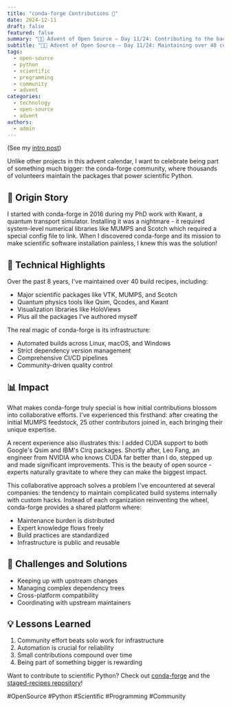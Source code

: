 ```yaml
---
title: "conda-forge Contributions 🐍"
date: 2024-12-11
draft: false
featured: false
summary: "🎄🎁 Advent of Open Source – Day 11/24: Contributing to the backbone of scientific Python through the conda-forge community."
subtitle: "🎄🎁 Advent of Open Source – Day 11/24: Maintaining over 40 conda-forge recipes, enabling easy installation of scientific software."
tags:
  - open-source
  - python
  - scientific
  - programming
  - community
  - advent
categories:
  - technology
  - open-source
  - advent
authors:
  - admin
---
```


(See my [intro post](../))

Unlike other projects in this advent calendar, I want to celebrate being part of something much bigger: the conda-forge community, where thousands of volunteers maintain the packages that power scientific Python.

## 📖 Origin Story

I started with conda-forge in 2016 during my PhD work with Kwant, a quantum transport simulator. Installing it was a nightmare - it required system-level numerical libraries like MUMPS and Scotch which required a special config file to link. When I discovered conda-forge and its mission to make scientific software installation painless, I knew this was the solution!

## 🔧 Technical Highlights

Over the past 8 years, I've maintained over 40 build recipes, including:

- Major scientific packages like VTK, MUMPS, and Scotch
- Quantum physics tools like Qsim, Qcodes, and Kwant
- Visualization libraries like HoloViews
- Plus all the packages I've authored myself

The real magic of conda-forge is its infrastructure:

- Automated builds across Linux, macOS, and Windows
- Strict dependency version management
- Comprehensive CI/CD pipelines
- Community-driven quality control

## 📊 Impact

What makes conda-forge truly special is how initial contributions blossom into collaborative efforts. I've experienced this firsthand: after creating the initial MUMPS feedstock, 25 other contributors joined in, each bringing their unique expertise.

A recent experience also illustrates this: I added CUDA support to both Google's Qsim and IBM's Cirq packages. Shortly after, Leo Fang, an engineer from NVIDIA who knows CUDA far better than I do, stepped up and made significant improvements. This is the beauty of open source - experts naturally gravitate to where they can make the biggest impact.

This collaborative approach solves a problem I've encountered at several companies: the tendency to maintain complicated build systems internally with custom hacks. Instead of each organization reinventing the wheel, conda-forge provides a shared platform where:

- Maintenance burden is distributed
- Expert knowledge flows freely
- Build practices are standardized
- Infrastructure is public and reusable

## 🎯 Challenges and Solutions

- Keeping up with upstream changes
- Managing complex dependency trees
- Cross-platform compatibility
- Coordinating with upstream maintainers

## 💡 Lessons Learned

1. Community effort beats solo work for infrastructure
2. Automation is crucial for reliability
3. Small contributions compound over time
4. Being part of something bigger is rewarding

Want to contribute to scientific Python? Check out [conda-forge](https://conda-forge.org/) and the [staged-recipes repository](https://github.com/conda-forge/staged-recipes)!

#OpenSource #Python #Scientific #Programming #Community
